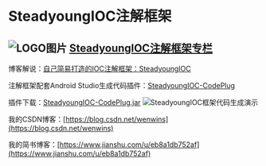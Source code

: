 # SteadyoungIOC注解框架

## ![LOGO图片](https://upload.jianshu.io/collections/images/1633997/%E4%B8%8B%E8%BD%BD.png?imageMogr2/auto-orient/strip|imageView2/1/w/240/h/240)  [SteadyoungIOC注解框架专栏](https://www.jianshu.com/c/3734b4eb3d17)

博客解说：[自己简易打造的IOC注解框架：SteadyoungIOC](https://www.jianshu.com/p/0c11f3f27ddc)

注解框架配套Android Studio生成代码插件：[SteadyoungIOC-CodePlug](https://github.com/Steadyoung/SteadyoungIOC-CodePlug)

插件下载：[SteadyoungIOC-CodePlug.jar](https://raw.githubusercontent.com/Steadyoung/SteadyoungIOC-CodePlug/master/SteadyoungIOC-CodePlug.jar)
![SteadyoungIOC框架代码生成演示](https://upload-images.jianshu.io/upload_images/8541415-a73f86ad00db4440.gif?imageMogr2/auto-orient/strip%7CimageView2/2/w/700)

我的CSDN博客：[https://blog.csdn.net/wenwins](https://blog.csdn.net/wenwins)  

我的简书博客：[https://www.jianshu.com/u/eb8a1db752af](https://www.jianshu.com/u/eb8a1db752af)
